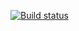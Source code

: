[![Build status](https://ci.appveyor.com/api/projects/status/sahkl1447tj66uli/branch/master?svg=true)](https://ci.appveyor.com/project/CarolineFell/ra-homeworks-composition-task2/branch/master)

